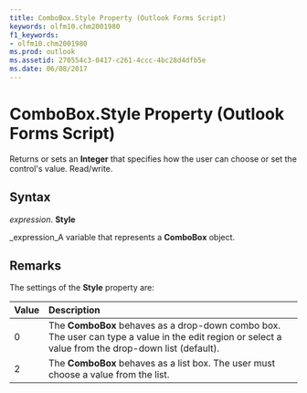 ```yaml
---
title: ComboBox.Style Property (Outlook Forms Script)
keywords: olfm10.chm2001980
f1_keywords:
- olfm10.chm2001980
ms.prod: outlook
ms.assetid: 270554c3-0417-c261-4ccc-4bc28d4dfb5e
ms.date: 06/08/2017
---
```



# ComboBox.Style Property (Outlook Forms Script)

Returns or sets an **Integer** that specifies how the user can choose or set the control's value. Read/write.


## Syntax

 _expression_. **Style**

 _expression_A variable that represents a **ComboBox** object.


## Remarks

The settings of the **Style** property are:



|**Value**|**Description**|
|:-----|:-----|
|0|The **ComboBox** behaves as a drop-down combo box. The user can type a value in the edit region or select a value from the drop-down list (default).|
|2|The **ComboBox** behaves as a list box. The user must choose a value from the list.|

